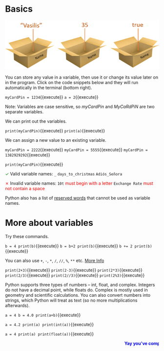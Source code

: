 # Basics
![Variables](./assets/variables.png)

You can store any value in a variable, then use it or change its value later on in the program. Click on the code snippets below and they will run automatically in the terminal (bottom right).

`myCardPin = 1234`{{execute}}
`a = 2`{{execute}}

Note: Variables are case sensitive, so *myCardPin* and *MyCaRdPiN* are two separate variables.

We can print out the variables.

`print(myCardPin)`{{execute}}
`print(a)`{{execute}}

We can assign a new value to an existing variable.

`myCardPin = 2222`{{execute}}
`myCardPin = 5555`{{execute}}
`myCardPin = 1382929292`{{execute}}

`print(myCardPin)`{{execute}}

<span style="color:green">✓</span> Valid variable names: ```_``` ```days_to_christmas``` ```Adiós_Señora```

<span style="color:red">✗</span> Invalid variable names: ```10t``` <span style="color:red">must begin with a letter</span> ```Exchange Rate``` <span style="color:red">must not contain a space</span>

Python also has a list of [reserved words](https://www.w3schools.com/python/python_ref_keywords.asp) that cannot be used as variable names.

# More about variables
Try these commands.

`b = 4
print(b)`{{execute}}
`b = b+2
print(b)`{{execute}}
`b += 2
print(b)`{{execute}}

You can also use ```+```, ```-```, ```*```, ```/```, ```//```, ```%```, ```**``` etc. [More Info](https://www.w3schools.com/python/python_operators.asp)

`print(2+3)`{{execute}}
`print(2-3)`{{execute}}
`print(2*3)`{{execute}}
`print(2/3)`{{execute}}
`print(2//3)`{{execute}}
`print(2%3)`{{execute}}

Python supports three types of numbers – int, float, and complex. Integers do not have a decimal point, while floats do. Complex is mostly used in geometry and scientific calculations. You can also convert numbers into strings, which Python will treat as text (so no more multiplications afterwards).

`a = 4
b = 4.0
print(a+b)`{{execute}}

`a = 4.2
print(a)
print(int(a))`{{execute}}

`a = 4
print(a)
print(float(a))`{{execute}}

<marquee style='color: blue;'><b>Yay you've completed part 1!</b></marquee>
